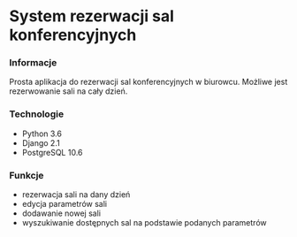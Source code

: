 # System rezerwacji sal konferencyjnych

### Informacje
Prosta aplikacja do rezerwacji sal konferencyjnych w biurowcu. 
Możliwe jest rezerwowanie sali na cały dzień.

### Technologie
* Python 3.6 
* Django 2.1 
* PostgreSQL 10.6

### Funkcje
* rezerwacja sali na dany dzień
* edycja parametrów sali
* dodawanie nowej sali
* wyszukiwanie dostępnych sal na podstawie podanych parametrów


